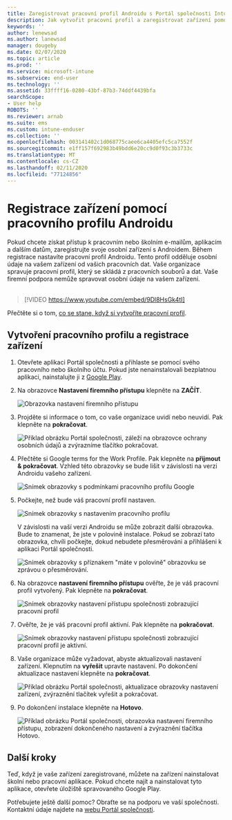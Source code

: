 ```yaml
---
title: Zaregistrovat pracovní profil Androidu s Portál společnosti Intune | Microsoft Docs
description: Jak vytvořit pracovní profil a zaregistrovat zařízení pomocí Portál společnosti Intune.
keywords: ''
author: lenewsad
ms.author: lanewsad
manager: dougeby
ms.date: 02/07/2020
ms.topic: article
ms.prod: ''
ms.service: microsoft-intune
ms.subservice: end-user
ms.technology: ''
ms.assetid: 33ffff16-0280-43bf-87b3-74ddf4439bfa
searchScope:
- User help
ROBOTS: ''
ms.reviewer: arnab
ms.suite: ems
ms.custom: intune-enduser
ms.collection: ''
ms.openlocfilehash: 003141402c1d068775caee6ca4405efc5ca7552f
ms.sourcegitcommit: e1ff157f692983b49bdd6e20cc9d0f93c3b3733c
ms.translationtype: MT
ms.contentlocale: cs-CZ
ms.lasthandoff: 02/11/2020
ms.locfileid: "77124856"
---
```

# <a name="enroll-device-with-android-work-profile"></a>Registrace zařízení pomocí pracovního profilu Androidu

Pokud chcete získat přístup k pracovním nebo školním e-mailům, aplikacím a dalším datům, zaregistrujte svoje osobní zařízení s Androidem. Během registrace nastavíte pracovní profil Androidu. Tento profil odděluje osobní údaje na vašem zařízení od vašich pracovních dat. Vaše organizace spravuje pracovní profil, který se skládá z pracovních souborů a dat. Vaše firemní podpora nemůže spravovat osobní údaje na vašem zařízení.  
</br>
> [!VIDEO https://www.youtube.com/embed/9Dl8HsGk4tI]

Přečtěte si o tom, [co se stane, když si vytvoříte pracovní profil](what-happens-when-you-create-a-work-profile-android.md).

## <a name="create-work-profile-and-enroll-device"></a>Vytvoření pracovního profilu a registrace zařízení

1. Otevřete aplikaci Portál společnosti a přihlaste se pomocí svého pracovního nebo školního účtu. Pokud jste nenainstalovali bezplatnou aplikaci, nainstalujte ji z [Google Play](https://play.google.com/store/apps/details?id=com.microsoft.windowsintune.companyportal).  

2. Na obrazovce **Nastavení firemního přístupu** klepněte na **ZAČÍT**.  

    ![Obrazovka nastavení firemního přístupu](./media/access-setup-work-profile-1911.png)  

3. Projděte si informace o tom, co vaše organizace uvidí nebo neuvidí. Pak klepněte na **pokračovat**. 

    ![Příklad obrázku Portál společnosti, záleží na obrazovce ochrany osobních údajů a zvýrazníme tlačítko pokračovat.](./media/android-privacy-screen-1911.png)  

4. Přečtěte si Google terms for the Work Profile. Pak klepněte na **přijmout &AMP; pokračovat**. Vzhled této obrazovky se bude lišit v závislosti na verzi Androidu vašeho zařízení. 

    ![Snímek obrazovky s podmínkami pracovního profilu Google](./media/android-wp-05-1908.png)  

5. Počkejte, než bude váš pracovní profil nastaven.  

    ![Snímek obrazovky s nastavením pracovního profilu](./media/android-wp-05a-1908.png)  

   V závislosti na vaší verzi Androidu se může zobrazit další obrazovka. Bude to znamenat, že jste v polovině instalace. Pokud se zobrazí tato obrazovka, chvíli počkejte, dokud nebudete přesměrováni a přihlášeni k aplikaci Portál společnosti.  

    ![Snímek obrazovky s příznakem "máte v polovině" obrazovku se zprávou o přesměrování.](./media/android-wp-05b-1908.png)  

6. Na obrazovce **nastavení firemního přístupu** ověřte, že je váš pracovní profil vytvořený. Pak klepněte na **pokračovat**.  

    ![Snímek obrazovky nastavení přístupu společnosti zobrazující pracovní profil](./media/work-profile-complete-1911.png)  

7. Ověřte, že je váš pracovní profil aktivní. Pak klepněte na **pokračovat**. 

    ![Snímek obrazovky nastavení přístupu společnosti zobrazující pracovní profil je aktivní.](./media/work-profile-active-1911.png)  

8. Vaše organizace může vyžadovat, abyste aktualizovali nastavení zařízení. Klepnutím na **vyřešit** upravte nastavení. Po dokončení aktualizace nastavení klepněte na **pokračovat**.    

    ![Příklad obrázku Portál společnosti, aktualizace obrazovky nastavení zařízení, zvýraznění tlačítek vyřešit a pokračovat.](./media/resolve-settings-1911.png) 


9. Po dokončení instalace klepněte na **Hotovo**.  

    ![Příklad obrázku Portál společnosti, obrazovka nastavení firemního přístupu, zobrazení dokončeného nastavení a zvýraznění tlačítka Hotovo.](./media/work-profile-done-1911.png)  


## <a name="next-steps"></a>Další kroky  

Teď, když je vaše zařízení zaregistrované, můžete na zařízení nainstalovat školní nebo pracovní aplikace. Pokud chcete najít a nainstalovat tyto aplikace, otevřete úložiště spravovaného Google Play. 

Potřebujete ještě další pomoc? Obraťte se na podporu ve vaší společnosti. Kontaktní údaje najdete na [webu Portál společnosti](https://go.microsoft.com/fwlink/?linkid=2010980).
